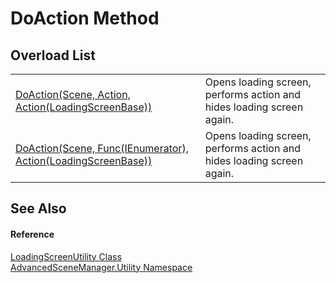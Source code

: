 # DoAction Method


## Overload List
<table>
<tr>
<td><a href="M_AdvancedSceneManager_Utility_LoadingScreenUtility_DoAction">DoAction(Scene, Action, Action(LoadingScreenBase))</a></td>
<td>Opens loading screen, performs action and hides loading screen again.</td></tr>
<tr>
<td><a href="M_AdvancedSceneManager_Utility_LoadingScreenUtility_DoAction_1">DoAction(Scene, Func(IEnumerator), Action(LoadingScreenBase))</a></td>
<td>Opens loading screen, performs action and hides loading screen again.</td></tr>
</table>

## See Also


#### Reference
<a href="T_AdvancedSceneManager_Utility_LoadingScreenUtility">LoadingScreenUtility Class</a>  
<a href="N_AdvancedSceneManager_Utility">AdvancedSceneManager.Utility Namespace</a>  
